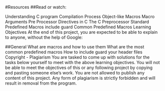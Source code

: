 #Resources ##Read or watch:

Understanding C program Compilation Process Object-like Macros Macro Arguments Pre Processor Directives in C The C Preprocessor Standard Predefined Macros include guard Common Predefined Macros Learning Objectives At the end of this project, you are expected to be able to explain to anyone, without the help of Google:

##General What are macros and how to use them What are the most common predefined macros How to include guard your header files Copyright - Plagiarism You are tasked to come up with solutions for the tasks below yourself to meet with the above learning objectives. You will not be able to meet the objectives of this or any following project by copying and pasting someone else’s work. You are not allowed to publish any content of this project. Any form of plagiarism is strictly forbidden and will result in removal from the program.
